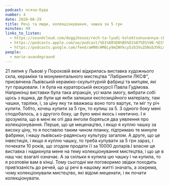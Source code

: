 ```yaml
---
podcast: псяча-буда
number: 4
date: 2020-08-29
title: Речі та люди, колекціонування, чашка за 5 грн
minutes: 49
links_to_listen:
  - https://soundcloud.com/doggihouse/rech-ta-lyudi-kolektsonuvannya-chashka-za-5-grn
  - https://podcasts.apple.com/ua/podcast/%D1%80%D0%B5%D1%87%D1%96-%D1%82%D0%B0-%D0%BB%D1%8E%D0%B4%D0%B8-%D0%BA%D0%BE%D0%BB%D0%B5%D0%BA%D1%86%D1%96%D0%BE%D0%BD%D1%83%D0%B2%D0%B0%D0%BD%D0%BD%D1%8F-%D1%87%D0%B0%D1%88%D0%BA%D0%B0-%D0%B7%D0%B0-5-%D0%B3%D1%80%D0%BD/id1525117216?i=1000489507791
  - https://podcasts.google.com/feed/aHR0cHM6Ly9mZWVkcy5zb3VuZGNsb3VkLmNvbS91c2Vycy9zb3VuZGNsb3VkOnVzZXJzOjg1ODUxNjI2NS9zb3VuZHMucnNz/episode/dGFnOnNvdW5kY2xvdWQsMjAxMDp0cmFja3MvODg0MjE4MDQ1
people:
  - marie-avandegraund
---
```


21 липня у Львові у Пороховій вежі відкрилась виставка художнього скла,
кераміки та монументального мистецтва "Лабіринти ЛКСФ", присвячена Львівській
кераміко-скульптурній фабриці та митцям, які тут працювали. І я була на
кураторській екскурсії Павла Гудімова. Наприкінці виставки була така атракція,
усі мали змогу, вибрати собі щось з ящика, де були ще якби залишки
експозиційного матеріалу, там чашки, тарліки, і, за ціну яку ти вважаєш воно
того вартує, ти міг ту річ купити. Тобто, хочеш купити за 5 грн, то купиш за 5.
З одного боку мені сподобалось, а з другого боку, це було мені якось і
неетично. І я зрозуміла, що в мені як оті два янголи боряться два уявлення
про колекціонування. Перше, що це меценацтво, і якщо я куплю чашку за високу
ціну, то я поставлю таким чином планку, підтримаю те минуле фабрики, і нашу
львівсько-радянську культуру загалом. А друге, що це інвестиція, і якщо я
куплю чашку, то треба купувати за 5 грн зараз, і почекати 10 років, що згодом
продати її за 10000 доларів.І власне ця виставка і надихнула мене на тему
колекціонування мистецтва, і що це в наш час взагалі означає. А за скільки я
купила цю чашку і чи купила, то я розповім вам в кінці. Тому сьогодні ми
поговоримо звідки походить прив‘язаність до речей, що ці речі в нашому житті
значать, а зокрема, чому колекціонували мистецтво, які відомі меценати, і як
почати колекціонувати.
